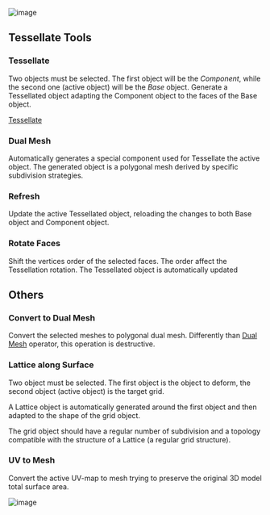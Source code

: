 ![image](http://alessandrozomparelli.com/tissue/Tissue%20Tools.jpg)

Tessellate Tools
------
### Tessellate
Two objects must be selected. The first object will be the _Component_, while the second one (active object) will be the _Base_ object.
Generate a Tessellated object adapting the Component object to the faces of the Base object.

[Tessellate](https://github.com/alessandro-zomparelli/tissue/wiki/Tessellate)

### Dual Mesh
Automatically generates a special component used for Tessellate the active object. The generated object is a polygonal mesh derived by specific subdivision strategies.

### Refresh
Update the active Tessellated object, reloading the changes to both Base object and Component object.
### Rotate Faces
Shift the vertices order of the selected faces. The order affect the Tessellation rotation. The Tessellated object is automatically updated

Others
------
### Convert to Dual Mesh
Convert the selected meshes to polygonal dual mesh. Differently than [Dual Mesh](https://github.com/alessandro-zomparelli/tissue/wiki/Tissue-Tools#dual-mesh) operator, this operation is destructive. 

### Lattice along Surface
Two object must be selected. The first object is the object to deform, the second object (active object) is the target grid. 

A Lattice object is automatically generated around the first object and then adapted to the shape of the grid object.

The grid object should have a regular number of subdivision and a topology compatible with the structure of a Lattice (a regular grid structure).

### UV to Mesh
Convert the active UV-map to mesh trying to preserve the original 3D model total surface area.

![image](http://alessandrozomparelli.com/tissue/UV%20to%20Mesh.png)
